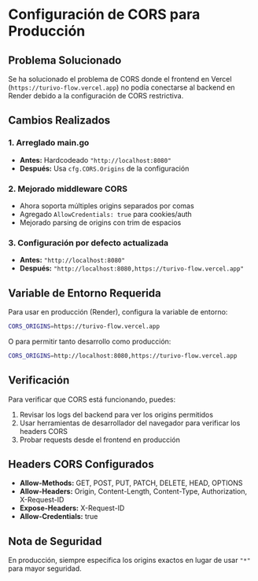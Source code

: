 # Configuración de CORS para Producción

## Problema Solucionado
Se ha solucionado el problema de CORS donde el frontend en Vercel (`https://turivo-flow.vercel.app`) no podía conectarse al backend en Render debido a la configuración de CORS restrictiva.

## Cambios Realizados

### 1. Arreglado main.go
- **Antes:** Hardcodeado `"http://localhost:8080"`
- **Después:** Usa `cfg.CORS.Origins` de la configuración

### 2. Mejorado middleware CORS
- Ahora soporta múltiples origins separados por comas
- Agregado `AllowCredentials: true` para cookies/auth
- Mejorado parsing de origins con trim de espacios

### 3. Configuración por defecto actualizada
- **Antes:** `"http://localhost:8080"`
- **Después:** `"http://localhost:8080,https://turivo-flow.vercel.app"`

## Variable de Entorno Requerida

Para usar en producción (Render), configura la variable de entorno:

```bash
CORS_ORIGINS=https://turivo-flow.vercel.app
```

O para permitir tanto desarrollo como producción:

```bash
CORS_ORIGINS=http://localhost:8080,https://turivo-flow.vercel.app
```

## Verificación

Para verificar que CORS está funcionando, puedes:

1. Revisar los logs del backend para ver los origins permitidos
2. Usar herramientas de desarrollador del navegador para verificar los headers CORS
3. Probar requests desde el frontend en producción

## Headers CORS Configurados

- **Allow-Methods:** GET, POST, PUT, PATCH, DELETE, HEAD, OPTIONS
- **Allow-Headers:** Origin, Content-Length, Content-Type, Authorization, X-Request-ID
- **Expose-Headers:** X-Request-ID
- **Allow-Credentials:** true

## Nota de Seguridad

En producción, siempre especifica los origins exactos en lugar de usar `"*"` para mayor seguridad.
